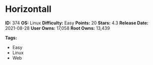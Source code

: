 # Horizontall

**ID:** 374
**OS:** Linux
**Difficulty:** Easy
**Points:** 20
**Stars:** 4.3
**Release Date:** 2021-08-28
**User Owns:** 17,058
**Root Owns:** 13,439

**Tags:**
- Easy
- Linux
- Web

